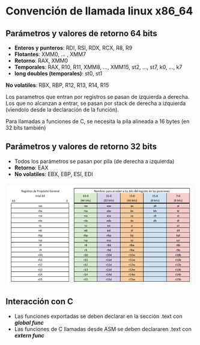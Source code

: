 # Convención de llamada linux x86_64

## Parámetros y valores de retorno 64 bits

- **Enteros y punteros**: RDI, RSI, RDX, RCX, R8, R9
- **Flotantes**: XMM0, ... , XMM7
- **Retorno**: RAX, XMM0
- **Temporales**: RAX, R10, R11, XMM8, ..., XMM15, st2, ..., st7, k0, ..., k7
- **long doubles (temporales)**: st0, st1

 **No volatiles**: RBX, RBP, R12, R13, R14, R15


Los parametros que entran por registros se pasan de izquierda a derecha. Los que no alcanzan a entrar, se pasan por stack de derecha a izquierda (viendolo desde la declaración de la función).

Para llamadas a funciones de C, se necesita la pila alineada a 16 bytes (en 32 bits también)

## Parámetros y valores de retorno 32 bits

- Todos los parámetros se pasan por pila (de derecha a izquierda)
- **Retorno**: EAX
- **No volatiles**: EBX, EBP, ESI, EDI

![](./imagenes/registros.png)

## Interacción con C
- Las funciones exportadas se deben declarar en la sección .text con ***global func***
- Las funciones de C llamadas desde ASM se deben declararen .text con ***extern func***

